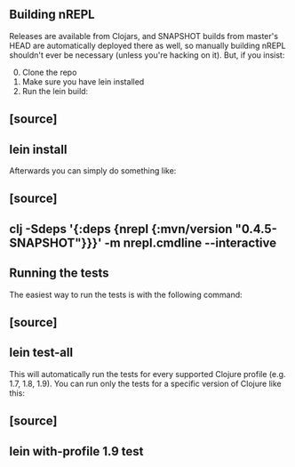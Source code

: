 ## Building nREPL

Releases are available from Clojars, and SNAPSHOT builds from master's
HEAD are automatically deployed there as well, so manually building
nREPL shouldn't ever be necessary (unless you're hacking on it).  But,
if you insist:

0. Clone the repo
1. Make sure you have lein installed
2. Run the lein build:

[source]
----
lein install
----

Afterwards you can simply do something like:

[source]
----
clj -Sdeps '{:deps {nrepl {:mvn/version "0.4.5-SNAPSHOT"}}}' -m nrepl.cmdline --interactive
----

## Running the tests

The easiest way to run the tests is with the following command:

[source]
----
lein test-all
----

This will automatically run the tests for every supported Clojure
profile (e.g. 1.7, 1.8, 1.9). You can run only the tests for a
specific version of Clojure like this:

[source]
----
lein with-profile 1.9 test
----
